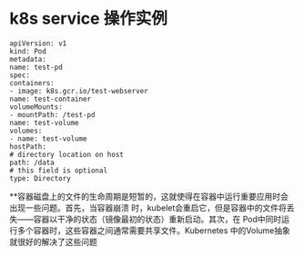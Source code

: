 # k8s service 操作实例

```
apiVersion: v1
kind: Pod
metadata:
name: test-pd
spec:
containers:
- image: k8s.gcr.io/test-webserver
name: test-container
volumeMounts:
- mountPath: /test-pd
name: test-volume
volumes:
- name: test-volume
hostPath:
# directory location on host
path: /data
# this field is optional
type: Directory

```

  **容器磁盘上的文件的生命周期是短暂的，这就使得在容器中运行重要应用时会出现一些问题。首先，当容器崩溃  时，kubelet会重启它，但是容器中的文件将丢失——容器以干净的状态（镜像最初的状态）重新启动。其次，在  Pod中同时运行多个容器时，这些容器之间通常需要共享文件。Kubernetes 中的Volume抽象就很好的解决了这些问题 